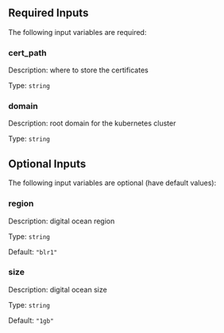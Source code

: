 ## Required Inputs

The following input variables are required:

### cert\_path

Description: where to store the certificates

Type: `string`

### domain

Description: root domain for the kubernetes cluster

Type: `string`

## Optional Inputs

The following input variables are optional (have default values):

### region

Description: digital ocean region

Type: `string`

Default: `"blr1"`

### size

Description: digital ocean size

Type: `string`

Default: `"1gb"`

